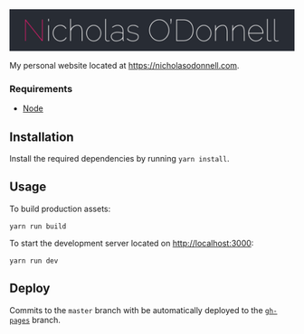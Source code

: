 <img src="logo/logo.png" />

My personal website located at https://nicholasodonnell.com.

### Requirements

- [Node](https://nodejs.org/en/)

## Installation

Install the required dependencies by running `yarn install`.

## Usage

To build production assets:
```
yarn run build
```

To start the development server located on [http://localhost:3000](http://localhost:3000):
```
yarn run dev
```

## Deploy

Commits to the `master` branch with be automatically deployed to the [`gh-pages`](https://github.com/nicholasodonnell/nicholasodonnell.com/tree/gh-pages) branch.
